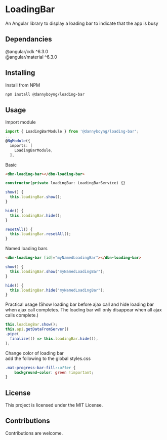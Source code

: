 # LoadingBar

An Angular library to display a loading bar to indicate that the app is busy

## Dependancies

@angular/cdk ^6.3.0  
@angular/material ^6.3.0  

## Installing

Install from NPM

```bash
npm install @dannyboyng/loading-bar
```

## Usage

Import module
```typescript
import { LoadingBarModule } from '@dannyboyng/loading-bar';
...
@NgModule({
  imports: [
    LoadingBarModule,
  ],
```
Basic
```html
<dbn-loading-bar></dbn-loading-bar>
```
```typescript
constructor(private loadingBar: LoadingBarService) {}

show() {
  this.loadingBar.show();
}

hide() {
  this.loadingBar.hide();
}

resetAll() {
  this.loadingBar.resetAll();
}
```

Named loading bars

```html
<dbn-loading-bar [id]="myNamedLoadingBar"></dbn-loading-bar>
```
```typescript
show() {
  this.loadingBar.show("myNamedLoadingBar");
}

hide() {
  this.loadingBar.hide("myNamedLoadingBar");
}
```

Practical usage
(Show loading bar before ajax call and hide loading bar when ajax call completes. The loading bar will only disappear when all ajax calls complete.)

```typescript
this.loadingBar.show();
this.api.getDataFromServer()
.pipe(
  finalize(() => this.loadingBar.hide()),
);
```

Change color of loading bar  
add the following to the global styles.css

```css
.mat-progress-bar-fill::after {
    background-color: green !important;
}
```

## License

This project is licensed under the MIT License.

## Contributions

Contributions are welcome.
